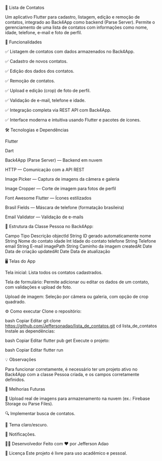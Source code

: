 📱 Lista de Contatos

Um aplicativo Flutter para cadastro, listagem, edição e remoção de contatos, integrado ao Back4App como backend (Parse Server). Permite o gerenciamento de uma lista de contatos com informações como nome, idade, telefone, e-mail e foto de perfil.

🚀 Funcionalidades

✅ Listagem de contatos com dados armazenados no Back4App.

✅ Cadastro de novos contatos.

✅ Edição dos dados dos contatos.

✅ Remoção de contatos.

✅ Upload e edição (crop) de foto de perfil.

✅ Validação de e-mail, telefone e idade.

✅ Integração completa via REST API com Back4App.

✅ Interface moderna e intuitiva usando Flutter e pacotes de ícones.

🛠️ Tecnologias e Dependências

Flutter

Dart

Back4App (Parse Server) — Backend em nuvem

HTTP — Comunicação com a API REST

Image Picker — Captura de imagens da câmera e galeria

Image Cropper — Corte de imagem para fotos de perfil

Font Awesome Flutter — Ícones estilizados

Brasil Fields — Máscara de telefone (formatação brasileira)

Email Validator — Validação de e-mails



📄 Estrutura da Classe Pessoa no Back4App:

Campo	Tipo	Descrição
objectId	String	ID gerado automaticamente
nome	String	Nome do contato
idade	Int	Idade do contato
telefone	String	Telefone
email	String	E-mail
imagePath	String	Caminho da imagem
createdAt	Date	Data de criação
updatedAt	Date	Data de atualização

🖥️ Telas do App

Tela inicial: Lista todos os contatos cadastrados.

Tela de formulário: Permite adicionar ou editar os dados de um contato, com validações e upload de foto.

Upload de imagem: Seleção por câmera ou galeria, com opção de crop quadrado.

⚙️ Como executar
Clone o repositório:

bash
Copiar
Editar
git clone https://github.com/Jeffersonadao/lista_de_contatos.git
cd lista_de_contatos
Instale as dependências:

bash
Copiar
Editar
flutter pub get
Execute o projeto:

bash
Copiar
Editar
flutter run

💡 Observações

Para funcionar corretamente, é necessário ter um projeto ativo no Back4App com a classe Pessoa criada, e os campos corretamente definidos.


📝 Melhorias Futuras

🔄 Upload real de imagens para armazenamento na nuvem (ex.: Firebase Storage ou Parse Files).

🔍 Implementar busca de contatos.

🌙 Tema claro/escuro.

🔔 Notificações.

👨‍💻 Desenvolvedor
Feito com ❤️ por Jefferson Adao

📜 Licença
Este projeto é livre para uso acadêmico e pessoal.
